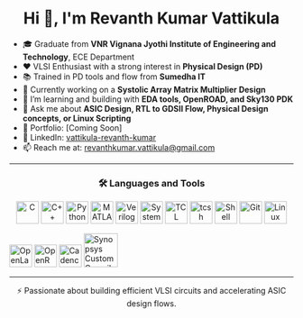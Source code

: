 <h1 align="center">Hi 👋, I'm Revanth Kumar Vattikula</h1>



- 🎓 Graduate from **VNR Vignana Jyothi Institute of Engineering and Technology**, ECE Department  
- ❤️ VLSI Enthusiast with a strong interest in **Physical Design (PD)**
- 📚 Trained in PD tools and flow from **Sumedha IT**
- 🔬 Currently working on a **Systolic Array Matrix Multiplier Design**
- 🧠 I’m learning and building with **EDA tools, OpenROAD, and Sky130 PDK**
- 💬 Ask me about **ASIC Design, RTL to GDSII Flow, Physical Design concepts, or Linux Scripting**
- 💼 Portfolio: [Coming Soon]
- 🔗 LinkedIn: [vattikula-revanth-kumar](https://www.linkedin.com/in/vattikula-revanth-kumar)
- 📫 Reach me at: revanthkumar.vattikula@gmail.com

---

<h3 align="center">🛠️ Languages and Tools</h3>

<p align="center">
  <!-- Programming Languages -->
  <img src="https://cdn.jsdelivr.net/gh/devicons/devicon/icons/c/c-original.svg" width="40" title="C"/>
  <img src="https://cdn.jsdelivr.net/gh/devicons/devicon/icons/cplusplus/cplusplus-original.svg" width="40" title="C++"/>
  <img src="https://cdn.jsdelivr.net/gh/devicons/devicon/icons/python/python-original.svg" width="40" title="Python"/>
  <img src="https://upload.wikimedia.org/wikipedia/commons/2/21/Matlab_Logo.png" width="40" title="MATLAB"/>
  <img src="https://upload.wikimedia.org/wikipedia/commons/1/19/Verilog_logo.png" width="40" title="Verilog"/>
  <img src="https://upload.wikimedia.org/wikipedia/commons/3/3b/Systemverilog_logo.png" width="40" title="SystemVerilog"/>

  <!-- Scripting -->
  <img src="https://upload.wikimedia.org/wikipedia/commons/2/20/Tcllogo.png" width="40" title="TCL"/>
  <img src="https://upload.wikimedia.org/wikipedia/commons/8/82/Unix_tcl_tcsh_shell_logo.png" width="40" title="tcsh"/>
  <img src="https://upload.wikimedia.org/wikipedia/commons/9/98/Gnu-bash-logo.svg" width="40" title="Shell Scripting"/>

  <!-- Version Control & OS -->
  <img src="https://cdn.jsdelivr.net/gh/devicons/devicon/icons/git/git-original.svg" width="40" title="Git"/>
  <img src="https://cdn.jsdelivr.net/gh/devicons/devicon/icons/linux/linux-original.svg" width="40" title="Linux"/>

  <!-- EDA Tools -->
  <img src="https://avatars.githubusercontent.com/u/66391811?s=200&v=4" width="40" title="OpenLane"/> <!-- OpenLane -->
  <img src="https://avatars.githubusercontent.com/u/34455048?s=200&v=4" width="40" title="OpenROAD"/> <!-- OpenROAD -->
  <img src="https://cdn.worldvectorlogo.com/logos/cadence.svg" width="40" title="Cadence Genus & Innovus"/>
  <img src="https://static.wikia.nocookie.net/logopedia/images/4/49/Synopsys_logo.png" width="60" title="Synopsys Custom Compiler"/>
</p>

---

<p align="center">
  ⚡ Passionate about building efficient VLSI circuits and accelerating ASIC design flows.
</p>

